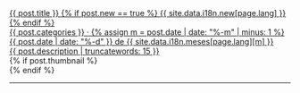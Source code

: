 <div class="post-row">
  <div class="post-col-left">
    <a href="{{ post.url }}">
    <div class="post-title">{{ post.title }}
    {% if post.new == true %}
    <span class="new_tag">{{ site.data.i18n.new[page.lang] }}</span>
    {% endif %}
    </div>
    <div class="post-date">{{ post.categories }} · 
      {% assign m = post.date | date: "%-m" | minus: 1 %}
      {{ post.date | date: "%-d" }} 
      de 
      {{ site.data.i18n.meses[page.lang][m] }}
    </div>
    <div class="post-description">{{ post.description | truncatewords: 15 }}</div>
    </a>
  </div>
  <div class="post-col-right">
    {% if post.thumbnail %}
      <div class="post-image" style="background: url({{ post.thumbnail }}) 50% 50% no-repeat;">
      </div>
    {% endif %}
  </div>
</div>
<hr>